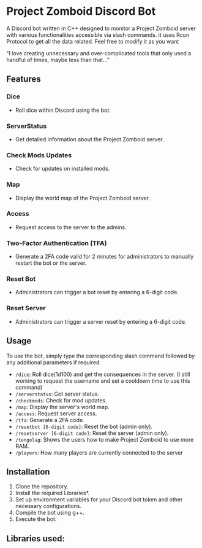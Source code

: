 # Project Zomboid Discord Bot

A Discord bot written in C++ designed to monitor a Project Zomboid server with various functionalities accessible via slash commands.
it uses Rcon Protocol to get all the data related. Feel free to modify it as you want  

"I love creating unnecessary and over-complicated tools that only used a handful of times, maybe less than that..." 
## Features

### Dice
- Roll dice within Discord using the bot.

### ServerStatus
- Get detailed information about the Project Zomboid server.

### Check Mods Updates
- Check for updates on installed mods.

### Map
- Display the world map of the Project Zomboid server.

### Access
- Request access to the server to the admins.

### Two-Factor Authentication (TFA)
- Generate a 2FA code valid for 2 minutes for administrators to manually restart the bot or the server.

### Reset Bot
- Administrators can trigger a bot reset by entering a 6-digit code.

### Reset Server
- Administrators can trigger a server reset by entering a 6-digit code.

## Usage

To use the bot, simply type the corresponding slash command followed by any additional parameters if required.

- `/dice`: Roll dice(1d100) and get the consequences in the server. (I still working to request the username and set a cooldown time to use this command)
- `/serverstatus`: Get server status.
- `/checkmods`: Check for mod updates.
- `/map`: Display the server's world map.
- `/access`: Request server access.
- `/tfa`: Generate a 2FA code.
- `/resetbot [6-digit code]`: Reset the bot (admin only).
- `/resetserver [6-digit code]`: Reset the server (admin only).
- `/tengolag`: Shows the users how to make Project Zomboid to use more RAM.
- `/players`: How many players are currently connected to the server

## Installation

1. Clone the repository.
2. Install the required Libraries*.
3. Set up environment variables for your Discord bot token and other necessary configurations.
4. Compile the bot using g++.
5. Execute the bot.


## Libraries used:
